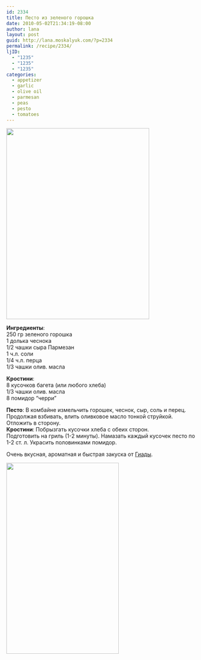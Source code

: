 ```yaml
---
id: 2334
title: Песто из зеленого горошка
date: 2010-05-02T21:34:19-08:00
author: lana
layout: post
guid: http://lana.moskalyuk.com/?p=2334
permalink: /recipe/2334/
ljID:
  - "1235"
  - "1235"
  - "1235"
categories:
  - appetizer
  - garlic
  - olive oil
  - parmesan
  - peas
  - pesto
  - tomatoes
---
```

<img loading="lazy" class="alignnone" title="Pea pesto crostini" src="http://farm5.static.flickr.com/4038/4573842070_61066463e8.jpg" alt="" width="375" height="500" />

**Ингредиенты**:  
250 гр зеленого горошка  
1 долька чеснока  
1/2 чашки сыра Пармезан  
1 ч.л. соли  
1/4 ч.л. перца  
1/3 чашки олив. масла

**Кростини**:  
8 кусочков багета (или любого хлеба)  
1/3 чашки олив. масла  
8 помидор &#8220;черри&#8221;

**Песто**: В комбайне измельчить горошек, чеснок, сыр, соль и перец. Продолжая взбивать, влить оливковое масло тонкой струйкой. Отложить в сторону.  
**Кростини**: Побрызгать кусочки хлеба с обеих сторон.  
Подготовить на гриль (1-2 минуты). Намазать каждый кусочек песто по 1-2 ст. л. Украсить половинками помидор.

Очень вкусная, ароматная и быстрая закуска от [Гиады](http://www.amazon.com/gp/product/0307451011?ie=UTF8&tag=moskalyukcom-20&linkCode=xm2&camp=1789&creativeASIN=0307451011).

<img loading="lazy" class="alignnone" title="Pea pesto crostini" src="http://farm5.static.flickr.com/4027/4573839120_fd53e4fff9.jpg" alt="" width="295" height="500" />